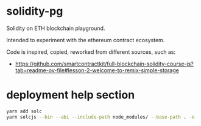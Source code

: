 # solidity-pg
Solidity on ETH blockchain playground.

Intended to experiment with the ethereum contract ecosystem.

Code is inspired, copied, reworked from different sources, such as:

- https://github.com/smartcontractkit/full-blockchain-solidity-course-js?tab=readme-ov-file#lesson-2-welcome-to-remix-simple-storage


# deployment help section
```bash
yarn add solc
yarn solcjs --bin --abi --include-path node_modules/ --base-path . -o ./out/ SimpleStorage.sol 
```
